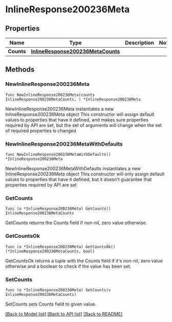 # InlineResponse200236Meta

## Properties

Name | Type | Description | Notes
------------ | ------------- | ------------- | -------------
**Counts** | [**InlineResponse200236MetaCounts**](InlineResponse200236MetaCounts.md) |  | 

## Methods

### NewInlineResponse200236Meta

`func NewInlineResponse200236Meta(counts InlineResponse200236MetaCounts, ) *InlineResponse200236Meta`

NewInlineResponse200236Meta instantiates a new InlineResponse200236Meta object
This constructor will assign default values to properties that have it defined,
and makes sure properties required by API are set, but the set of arguments
will change when the set of required properties is changed

### NewInlineResponse200236MetaWithDefaults

`func NewInlineResponse200236MetaWithDefaults() *InlineResponse200236Meta`

NewInlineResponse200236MetaWithDefaults instantiates a new InlineResponse200236Meta object
This constructor will only assign default values to properties that have it defined,
but it doesn't guarantee that properties required by API are set

### GetCounts

`func (o *InlineResponse200236Meta) GetCounts() InlineResponse200236MetaCounts`

GetCounts returns the Counts field if non-nil, zero value otherwise.

### GetCountsOk

`func (o *InlineResponse200236Meta) GetCountsOk() (*InlineResponse200236MetaCounts, bool)`

GetCountsOk returns a tuple with the Counts field if it's non-nil, zero value otherwise
and a boolean to check if the value has been set.

### SetCounts

`func (o *InlineResponse200236Meta) SetCounts(v InlineResponse200236MetaCounts)`

SetCounts sets Counts field to given value.



[[Back to Model list]](../README.md#documentation-for-models) [[Back to API list]](../README.md#documentation-for-api-endpoints) [[Back to README]](../README.md)


